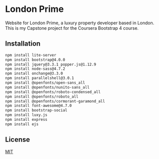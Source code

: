 # London Prime

Website for London Prime, a luxury property developer based in London. This is my Capstone project for the Coursera Bootstrap 4 course.
## Installation

```bash
npm install lite-server
npm install bootstrap@4.0.0
npm install jquery@3.3.1 popper.js@1.12.9
npm install node-sass@4.7.2 
npm install onchange@3.3.0
npm install parallelshell@3.0.1
npm install @openfonts/open-sans_all
npm install @openfonts/nunito-sans_all
npm install @openfonts/roboto-condensed_all
npm install @openfonts/roboto_all
npm install @openfonts/cormorant-garamond_all
npm install font-awesome@4.7.0
npm install bootstrap-social
npm install luxy.js
npm install express
npm install ejs
```
## License
[MIT](https://choosealicense.com/licenses/mit/)